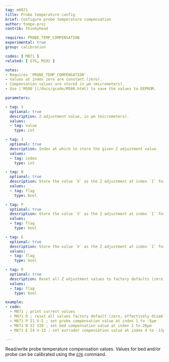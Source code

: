 ```yaml
---
tag: m0871
title: Probe temperature config
brief: Configure probe temperature compensation
author: tompe-proj
contrib: thinkyhead

requires: PROBE_TEMP_COMPENSATION
experimental: true
group: calibration

codes: [ M871 ]
related: [ G76, M192 ]

notes:
- Requires `PROBE_TEMP_COMPENSATION`.
- Values at index zero are constant (zero).
- Compensation values are stored in µm (micrometers).
- Use [`M500`](/docs/gcode/M500.html) to save the values to EEPROM.

parameters:

- tag: V
  optional: true
  description: Z adjustment value, in µm (micrometers).
  values:
  - tag: value
    type: int

- tag: I
  optional: true
  description: Index at which to store the given Z adjustment value.
  values:
  - tag: index
    type: int

- tag: B
  optional: true
  description: Store the value `V` as the Z adjustment at index `I` for the Bed.
  values:
  - tag: flag
    type: bool

- tag: P
  optional: true
  description: Store the value `V` as the Z adjustment at index `I` for the Probe.
  values:
  - tag: flag
    type: bool

- tag: E
  optional: true
  description: Store the value `V` as the Z adjustment at index `I` for the Extruder.
  values:
  - tag: flag
    type: bool

- tag: R
  optional: true
  description: Reset all Z adjustment values to factory defaults (zero).
  values:
  - tag: flag
    type: bool

example:
- code:
  - M871 ; print current values
  - M871 R ; reset all values factory default (zero, effectively disabling compensation)
  - M871 P I1 V-5 ; set probe compensation value at index 1 to -5µm
  - M871 B I2 V20 ; set bed compensation value at index 2 to 20µm
  - M871 E I4 V-13 ; set extruder compensation value at index 4 to -13µm

---
```


Read/write probe temperature compensation values. Values for bed and/or probe can be calibrated using the [`G76`](/docs/gcode/G076.html) command.
